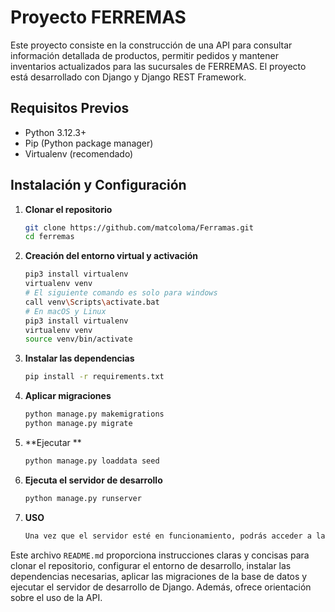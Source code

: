 # Proyecto FERREMAS

Este proyecto consiste en la construcción de una API para consultar información detallada de productos, permitir pedidos y mantener inventarios actualizados para las sucursales de FERREMAS. El proyecto está desarrollado con Django y Django REST Framework.

## Requisitos Previos

- Python 3.12.3+
- Pip (Python package manager)
- Virtualenv (recomendado)

## Instalación y Configuración


1. **Clonar el repositorio** 
   ```bash
   git clone https://github.com/matcoloma/Ferramas.git
   cd ferremas
2. **Creación del entorno virtual y activación** 
    ```bash
    pip3 install virtualenv
    virtualenv venv
    # El siguiente comando es solo para windows
    call venv\Scripts\activate.bat
    # En macOS y Linux
    pip3 install virtualenv
    virtualenv venv
    source venv/bin/activate

3. **Instalar las dependencias** 
    ```bash
    pip install -r requirements.txt

4. **Aplicar migraciones** 
    ```bash
    python manage.py makemigrations
    python manage.py migrate
5. **Ejecutar ** 
    ```bash
    python manage.py loaddata seed
6. **Ejecuta el servidor de desarrollo** 
    ```bash
    python manage.py runserver
7. **USO** 
    ```bash
    Una vez que el servidor esté en funcionamiento, podrás acceder a la API en http://127.0.0.1:8000/api/


Este archivo `README.md` proporciona instrucciones claras y concisas para clonar el repositorio, configurar el entorno de desarrollo, instalar las dependencias necesarias, aplicar las migraciones de la base de datos y ejecutar el servidor de desarrollo de Django. Además, ofrece orientación sobre el uso de la API.

